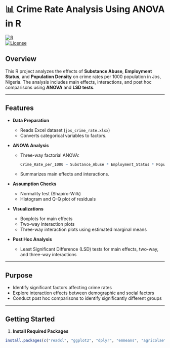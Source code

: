 # 📊 Crime Rate Analysis Using ANOVA in R

[![R](https://img.shields.io/badge/R-276DC3?style=flat&logo=R&logoColor=white)](https://www.r-project.org/)  
[![License](https://img.shields.io/badge/License-MIT-green)](LICENSE)

## Overview
This R project analyzes the effects of **Substance Abuse**, **Employment Status**, and **Population Density** on crime rates per 1000 population in Jos, Nigeria. The analysis includes main effects, interactions, and post hoc comparisons using **ANOVA** and **LSD tests**.

---

## Features

- **Data Preparation**
  - Reads Excel dataset (`jos_crime_rate.xlsx`)
  - Converts categorical variables to factors.

- **ANOVA Analysis**
  - Three-way factorial ANOVA:
    ```r
    Crime_Rate_per_1000 ~ Substance_Abuse * Employment_Status * Population_Density
    ```
  - Summarizes main effects and interactions.

- **Assumption Checks**
  - Normality test (Shapiro-Wilk)
  - Histogram and Q-Q plot of residuals

- **Visualizations**
  - Boxplots for main effects
  - Two-way interaction plots
  - Three-way interaction plots using estimated marginal means

- **Post Hoc Analysis**
  - Least Significant Difference (LSD) tests for main effects, two-way, and three-way interactions

---

## Purpose
- Identify significant factors affecting crime rates
- Explore interaction effects between demographic and social factors
- Conduct post hoc comparisons to identify significantly different groups

---

## Getting Started

1. **Install Required Packages**
```r
install.packages(c("readxl", "ggplot2", "dplyr", "emmeans", "agricolae"))
